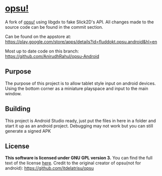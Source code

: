 # [opsu!](https://itdelatrisu.github.io/opsu/)
A fork of [opsu!](https://github.com/fluddokt/opsu/releases) using libgdx to fake Slick2D's API.
All changes made to the source code can be found in the commit section.

Can be found on the appstore at:
https://play.google.com/store/apps/details?id=fluddokt.opsu.android&hl=en

Most up to date code on this branch: https://github.com/AnirudhRahul/opsu-Android

## Purpose

The purpose of this project is to allow tablet style input on android devices. Using the bottom corner as a miniature playspace and input to the main window.

## Building

This project is Android Studio ready, just put the files in here in a folder and start it up as an android project. Debugging may not work but you can still generate a signed APK

## License
**This software is licensed under GNU GPL version 3.**
You can find the full text of the license [here](LICENSE).
Credit to the original creator of opsu(not for android):
https://github.com/itdelatrisu/opsu

